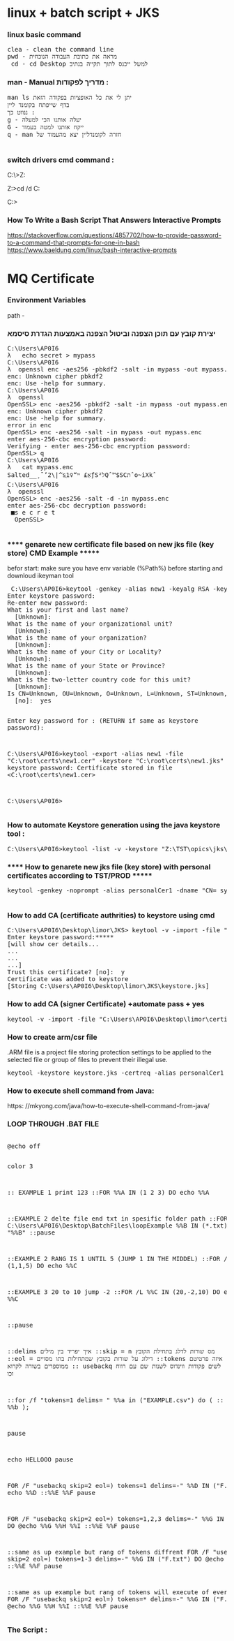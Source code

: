 # linux + batch script + JKS 
<h3>linux basic command </h3>
<pre>
clea - clean the command line
pwd - מראה את כתובת העבודה הנוכחית 
 cd - cd Desktop למשל ייכנס לתוך תקייה בנתיב 
</pre>


<h3>   man - Manual מדריך לפקודות  : </h3>
<pre>
man ls יתן לי את כל האופציות בפקודה הזאת 
בדף שייפתח בקומנד ליין 
ננווט כך : 
g - יעלה אותנו הכי למעלה 
G - ייקח אותנו למטה בעמוד 
q - man חזרה לקומנדליין יצא מהעמוד של 

</pre>

<h3>  switch drivers cmd command : </h3>
C:\>Z:

Z:\>cd /d C:

C:\>

<h3>  How To Write a Bash Script That Answers Interactive Prompts</h3>

https://stackoverflow.com/questions/4857702/how-to-provide-password-to-a-command-that-prompts-for-one-in-bash
https://www.baeldung.com/linux/bash-interactive-prompts




# MQ Certificate

<h3>  Environment Variables </h3>
path - 

<h3>  יצירת קובץ עם תוכן הצפנה וביטול הצפנה באמצעות הגדרת סיסמא  </h3>
<!-- https://www.golinuxcloud.com/generate-self-signed-certificate-openssl/  -->
<pre>
C:\Users\AP0I6
λ   echo secret > mypass
C:\Users\AP0I6
λ  openssl enc -aes256 -pbkdf2 -salt -in mypass -out mypass.enc
enc: Unknown cipher pbkdf2
enc: Use -help for summary.
C:\Users\AP0I6
λ  openssl
OpenSSL> enc -aes256 -pbkdf2 -salt -in mypass -out mypass.enc
enc: Unknown cipher pbkdf2
enc: Use -help for summary.
error in enc
OpenSSL> enc -aes256 -salt -in mypass -out mypass.enc
enter aes-256-cbc encryption password:
Verifying - enter aes-256-cbc encryption password:
OpenSSL> q
C:\Users\AP0I6
λ   cat mypass.enc
Salted__¸¯’2\|^ֿsֻאְ£ ײ“♀1‏ƒSל²Qˆ™$SCתˆo~iXkˆ
C:\Users\AP0I6
λ  openssl
OpenSSL> enc -aes256 -salt -d -in mypass.enc
enter aes-256-cbc decryption password:
 ■s e c r e t
  OpenSSL>
 </pre>
 
 
 <h3>  **** genarete new certificate file based on new jks file  (key store) CMD Example *****</h3>
befor start:  make sure you have env variable (%Path%) before starting and downloud ikeyman tool 
<!-- https://www.youtube.com/watch?v=JKzGY-k7Kxs  -->
 <pre>
 C:\Users\AP0I6>keytool -genkey -alias new1 -keyalg RSA -keystore "C:\root\certs\new1.jks"
Enter keystore password:
Re-enter new password:
What is your first and last name?
  [Unknown]:
What is the name of your organizational unit?
  [Unknown]:
What is the name of your organization?
  [Unknown]:
What is the name of your City or Locality?
  [Unknown]:
What is the name of your State or Province?
  [Unknown]:
What is the two-letter country code for this unit?
  [Unknown]:
Is CN=Unknown, OU=Unknown, O=Unknown, L=Unknown, ST=Unknown, C=Unknown correct? (type "yes" or "no")
  [no]:  yes

Enter key password for <new1>:
        (RETURN if same as keystore password):

C:\Users\AP0I6>keytool -export -alias new1 -file "C:\root\certs\new1.cer" -keystore "C:\root\certs\new1.jks"
Enter keystore password:
Certificate stored in file <C:\root\certs\new1.cer>

C:\Users\AP0I6>
 </pre>
 
 <h3> How to automate Keystore generation using the java keystore tool : </h3>
 <pre>C:\Users\AP0I6>keytool -list -v -keystore "Z:\TST\opics\jks\opics\TST_opics.jks"  -("jks file position") </pre>
 
 <h3>  **** How to genarete new jks file  (key store)  with personal certificates according to TST/PROD *****</h3>
 <pre>
keytool -genkey -noprompt -alias personalCer1 -dname "CN= systemId , OU= Mq Client PRD , O= IBM ORGNIZATION , L= , S= , C= " -keystore keystore.jks -storepass password -keypass password
 </pre>
 
 
<!--  <h3>  (CSR) certificate בקשת החתמת תעודה </h3> -->
<!-- https://www.golinuxcloud.com/things-to-consider-when-creating-csr-openssl/ -->
<!--<h4>  Certificate Signing Request </h4>-->




 <h3> How to add CA (certificate authrities) to keystore using cmd </h3>
<pre>
C:\Users\AP0I6\Desktop\limor\JKS> keytool -v -import -file "C:\Users\someMorePath\CerNameYouWantToInsert.cer" -alias giveHereAnyName -keystore "C:\Users\AP0I6\Desktop\limor\JKS\keystore.jks"
Enter keystore password:*****
[will show cer details...
...
...
...]
Trust this certificate? [no]:  y
Certificate was added to keystore
[Storing C:\Users\AP0I6\Desktop\limor\JKS\keystore.jks]
</pre>

 <h3> How to add CA (signer Certificate) +automate pass + yes </h3>
<pre>
keytool -v -import -file "C:\Users\AP0I6\Desktop\limor\certificant.cer" -alias cerName  -keystore "C:\Users\AP0I6\Desktop\limor\JKS\keystoreToAddTheCer.jks" -noprompt -storepass password
</pre>

 <h3> How to create arm/csr file  </h3>
 .ARM file is a project file storing protection settings to be applied to the selected file or group of files to prevent their illegal use.
<pre>
keytool -keystore keystore.jks -certreq -alias personalCer1 -keyalg rsa -file personalCer1.arm -storepass password
</pre>


  <h3> How to execute shell command from Java: </h3>
  https: //mkyong.com/java/how-to-execute-shell-command-from-java/
  

   
  <h3>LOOP THROUGH .BAT FILE</h3>
<pre>   
@echo off 

color 3


:: EXAMPLE 1 print 123
::FOR %%A IN (1 2 3) DO echo %%A



::EXAMPLE 2 delte file end txt in spesific folder path 
::FOR /R C:\Users\AP0I6\Desktop\BatchFiles\loopExample %%B IN (*.txt) DO del "%%B"
::pause

::EXAMPLE 2 RANG IS 1 UNTIL 5 (JUMP 1 IN THE MIDDEL)
::FOR /L %%C IN (1,1,5) DO echo %%C 

::EXAMPLE 3 20 to 10 jump -2
::FOR /L %%C IN (20,-2,10) DO echo %%C 


::pause



::delims איך יפריד בין מילים 
::skip = n מס שורות לדלג בתחילת הקובץ
::eol = דילוג על שורות בקובץ שמתחילות בתו מסויים 
::tokens איזה פרטיטם ממוספרים בשורה לקרוא
:: usebackq  לשים פקודות ווינדוס לשנות שם עם רווח  וכו


::for /f "tokens=1 delims= " %%a in ("EXAMPLE.csv") do (
::      echo %%a %%b );

pause

echo HELLOOO
pause


FOR /F "usebackq skip=2 eol=) tokens=1 delims=-"
%%D IN ("F.txt") DO echo %%D
::%%E %%F
pause

FOR /F "usebackq skip=2 eol=) tokens=1,2,3 delims=-"
%%G IN ("F.txt") DO @echo %%G %%H %%I
::%%E %%F 
pause

::same as up example but rang of tokens diffrent 
FOR /F "usebackq skip=2 eol=) tokens=1-3 delims=-"
%%G IN ("F.txt") DO @echo %%G %%H %%I
::%%E %%F 
pause

::same as up example but rang of tokens will execute of everything
FOR /F "usebackq skip=2 eol=) tokens=* delims=-"
%%G IN ("F.txt") DO @echo %%G %%H %%I
::%%E %%F 
pause
</pre>   



 <h3> The Script : </h3>
 <pre>
 
 
 
 </pre>

  <!-- https://www.youtube.com/watch?v=_hMKiqEfxNg -->
  
   <!-- https://o7planning.org/11623/batch-loops#a13535018  LOOP IN BASH SCRIPT-->
   <!--   SEARCCH IN GOOGLE :   For (/F) Loop in Batch File Programming    -->
